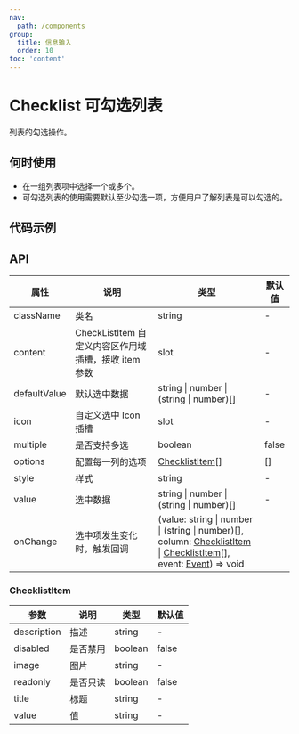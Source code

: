 ```yaml
---
nav:
  path: /components
group:
  title: 信息输入
  order: 10
toc: 'content'
---
```


# Checklist 可勾选列表

<!-- <code src="../../docs/components/compatibility.tsx" inline="true"></code> -->

列表的勾选操作。

## 何时使用
- 在一组列表项中选择一个或多个。
- 可勾选列表的使用需要默认至少勾选一项，方便用户了解列表是可以勾选的。

## 代码示例
<code src='../../demo/pages/Checklist/index'></code>

## API
| 属性       | 说明                                                             | 类型                        | 默认值 |
| ---------- | ---------------------------------------------------------------- | --------------------------- | ------ |
| className  | 类名                                                             | string                      | -      |
| content    | CheckListItem 自定义内容区作用域插槽，接收 item 参数              | slot                        | -      |
| defaultValue | 默认选中数据                                                    | string \| number \| (string \| number)[] | - |
| icon       | 自定义选中 Icon 插槽                                             | slot                        | -      |
| multiple   | 是否支持多选                                                     | boolean                     | false  |
| options    | 配置每一列的选项                                                 | [ChecklistItem](#checklistitem)[] | []     |
| style      | 样式                                                             | string                      | -      |
| value      | 选中数据                                                         | string \| number \| (string \| number)[] | - |
| onChange   | 选中项发生变化时，触发回调                                       | (value: string \| number \| (string \| number)[], column: [ChecklistItem](#checklistitem) \| [ChecklistItem](#checklistitem)[], event:  [Event](https://opendocs.alipay.com/mini/framework/event-object)) => void |

### ChecklistItem

| 参数        | 说明     | 类型    | 默认值 |
| ----------- | -------- | ------- | ------ |
| description | 描述     | string  | -      |
| disabled    | 是否禁用 | boolean | false  |
| image       | 图片     | string  | -      |
| readonly    | 是否只读 | boolean | false  |
| title       | 标题     | string  | -      |
| value       | 值       | string  | -      |
